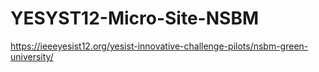# YESYST12-Micro-Site-NSBM
https://ieeeyesist12.org/yesist-innovative-challenge-pilots/nsbm-green-university/
